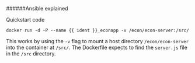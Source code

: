 ######Ansible explained

Quickstart code

```
docker run -d -P --name {{ ident }}_econapp -v /econ/econ-server:/src/
```

This works by using the `-v` flag to mount a host directory `/econ/econ-server`
into the container at `/src/`. The Dockerfile expects to find the `server.js`
file in the `/src` directory. 